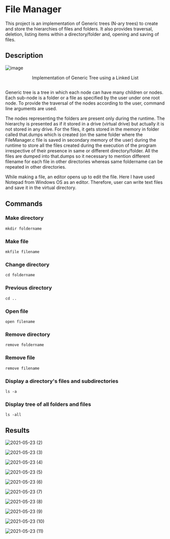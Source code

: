 # File Manager

This project is an implementation of Generic trees (N-ary trees) to create and store the hierarchies of files and folders. It also provides traversal, deletion, listing items within a directory/folder and, opening and saving of files.   

## Description

![image](https://user-images.githubusercontent.com/65674133/119253388-aae93780-bbce-11eb-86e9-9a5914e6ac46.png)

<div align="center">Implementation of Generic Tree using a Linked List</div>


##
Generic tree is a tree in which each node can have many children or nodes. Each sub-node is a folder or a file as specified by the user under one root node. To provide the traversal of the nodes according to the user, command line arguments are used. 

The nodes representing the folders are present only during the runtime. The hierarchy is presented as if it stored in a drive (virtual drive) but actually it is not stored in any drive. For the files, it gets stored in the memory in folder called that.dumps which is created (on the same folder where the FileManager.c file is saved in secondary memory of the user) during the runtime to store all the files created during the execution of the program irrespective of their presence in same or different directory/folder. All the files are dumped into that.dumps so it necessary to mention different filename for each file in other directories whereas same foldername can be repeated in other directories.

While making a file, an editor opens up to edit the file. Here I have used Notepad from Windows OS as an editor. Therefore, user can write text files and save it in the virtual directory.

## Commands

### Make directory 
~~~
mkdir foldername
~~~
### Make file 
~~~
mkfile filename
~~~
### Change directory 
~~~
cd foldername
~~~
### Previous directory 
~~~
cd ..
~~~
### Open file 
~~~
open filename
~~~
### Remove directory 
~~~
remove foldername
~~~
### Remove file
~~~
remove filename
~~~
### Display a directory's files and subdirectories
~~~
ls -a
~~~
### Display tree of all folders and files 
~~~
ls -all
~~~

## Results

![2021-05-23 (2)](https://user-images.githubusercontent.com/65674133/119256818-1daede80-bbe0-11eb-92f4-bb0318ecf377.png)

![2021-05-23 (3)](https://user-images.githubusercontent.com/65674133/119256825-2c959100-bbe0-11eb-8346-2a9cc50db7be.png)

![2021-05-23 (4)](https://user-images.githubusercontent.com/65674133/119256826-2ef7eb00-bbe0-11eb-84cc-aa4932891c6e.png)

![2021-05-23 (5)](https://user-images.githubusercontent.com/65674133/119256827-2f908180-bbe0-11eb-961f-960b248fbfc8.png)

![2021-05-23 (6)](https://user-images.githubusercontent.com/65674133/119256828-30291800-bbe0-11eb-87d9-f87b1bf1142c.png)

![2021-05-23 (7)](https://user-images.githubusercontent.com/65674133/119256829-30291800-bbe0-11eb-8190-294a90618144.png)

![2021-05-23 (8)](https://user-images.githubusercontent.com/65674133/119256830-30c1ae80-bbe0-11eb-9f2e-979bd2a402eb.png)

![2021-05-23 (9)](https://user-images.githubusercontent.com/65674133/119256832-315a4500-bbe0-11eb-9172-b9d0039f2bc3.png)

![2021-05-23 (10)](https://user-images.githubusercontent.com/65674133/119256833-31f2db80-bbe0-11eb-82c1-96438f003e7b.png)

![2021-05-23 (11)](https://user-images.githubusercontent.com/65674133/119256834-31f2db80-bbe0-11eb-9951-1d9bc4df85ff.png)
